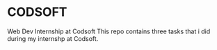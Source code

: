 # CODSOFT
Web Dev Internship at Codsoft
This repo contains three tasks that i did during my internshp at Codsoft.
